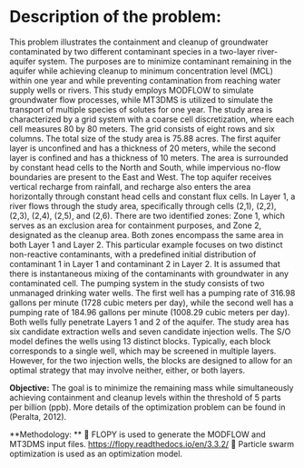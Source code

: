 # Description of the problem:
This problem illustrates the containment and cleanup of groundwater contaminated by two different contaminant species in a two-layer river-aquifer system. The purposes are to minimize contaminant remaining in the aquifer while achieving cleanup to minimum concentration level (MCL) within one year and while preventing contamination from reaching water supply wells or rivers.
This study employs MODFLOW to simulate groundwater flow processes, while MT3DMS is utilized to simulate the transport of multiple species of solutes for one year.
The study area is characterized by a grid system with a coarse cell discretization, where each cell measures 80 by 80 meters. The grid consists of eight rows and six columns. The total size of the study area is 75.88 acres. The first aquifer layer is unconfined and has a thickness of 20 meters, while the second layer is confined and has a thickness of 10 meters.
The area is surrounded by constant head cells to the North and South, while impervious no-flow boundaries are present to the East and West. The top aquifer receives vertical recharge from rainfall, and recharge also enters the area horizontally through constant head cells and constant flux cells. In Layer 1, a river flows through the study area, specifically through cells (2,1), (2,2), (2,3), (2,4), (2,5), and (2,6).
There are two identified zones: Zone 1, which serves as an exclusion area for containment purposes, and Zone 2, designated as the cleanup area. Both zones encompass the same area in both Layer 1 and Layer 2. This particular example focuses on two distinct non-reactive contaminants, with a predefined initial distribution of contaminant 1 in Layer 1 and contaminant 2 in Layer 2. It is assumed that there is instantaneous mixing of the contaminants with groundwater in any contaminated cell.
The pumping system in the study consists of two unmanaged drinking water wells. The first well has a pumping rate of 316.98 gallons per minute (1728 cubic meters per day), while the second well has a pumping rate of 184.96 gallons per minute (1008.29 cubic meters per day). Both wells fully penetrate Layers 1 and 2 of the aquifer. The study area has six candidate extraction wells and seven candidate injection wells. The S/O model defines the wells using 13 distinct blocks. Typically, each block corresponds to a single well, which may be screened in multiple layers. However, for the two injection wells, the blocks are designed to allow for an optimal strategy that may involve neither, either, or both layers.

**Objective:** 
The goal is to minimize the remaining mass while simultaneously achieving containment and cleanup levels within the threshold of 5 parts per billion (ppb).
More details of the optimization problem can be found in (Peralta, 2012).

**Methodology: **
	FLOPY is used to generate the MODFLOW and MT3DMS input files. https://flopy.readthedocs.io/en/3.3.2/
	Particle swarm optimization is used as an optimization model.





